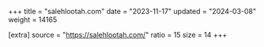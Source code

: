 +++
title = "salehlootah.com"
date = "2023-11-17"
updated = "2024-03-08"
weight = 14165

[extra]
source = "https://salehlootah.com/"
ratio = 15
size = 14
+++
